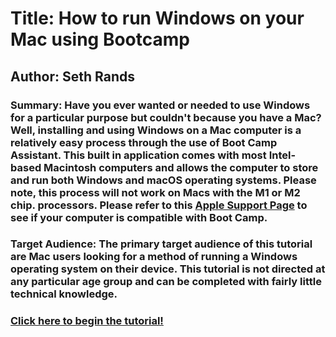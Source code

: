 # Title: How to run Windows on your Mac using Bootcamp

## Author: Seth Rands

### Summary: Have you ever wanted or needed to use Windows for a particular purpose but couldn't because you have a Mac? Well, installing and using Windows on a Mac computer is a relatively easy process through the use of Boot Camp Assistant. This built in application comes with most Intel-based Macintosh computers and allows the computer to store and run both Windows and macOS operating systems. Please note, this process will not work on Macs with the M1 or M2 chip. processors. Please refer to this [Apple Support Page](https://support.apple.com/en-us/HT201468) to see if your computer is compatible with Boot Camp.

### Target Audience: The primary target audience of this tutorial are Mac users looking for a method of running a Windows operating system on their device. This tutorial is not directed at any particular age group and can be completed with fairly little technical knowledge.

### [Click here to begin the tutorial!](Tutorial.MD)
